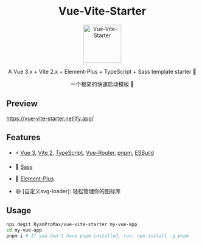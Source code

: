 <h1 align='center'>
  Vue-Vite-Starter
</h1>

<p align='center'>
  <img src="https://raw.githubusercontent.com/RyanProMax/vue-vite-starter/main/public/favicon.ico" width="100" alt="Vue-Vite-Starter" />
</p>

<p align='center'>
  A Vue 3.x + Vite 2.x + Element-Plus + TypeScript + Sass template starter 🚀
</p>

<p align='center'>
  一个极简的快速启动模板 💪
</p>


## Preview

https://vue-vite-starter.netlify.app/


## Features

- ⚡️ [Vue 3](https://github.com/vuejs/vue-next), [Vite 2](https://github.com/vitejs/vite), [TypeScript](https://www.typescriptlang.org/), [Vue-Router](https://router.vuejs.org/zh/), [pnpm](https://pnpm.js.org/), [ESBuild](https://github.com/evanw/esbuild)

- 🎨 [Sass](https://www.sass.hk/)

- 🌼 [Element-Plus](https://element-plus.gitee.io/zh-CN/)

- 😃 [自定义svg-loader]: 轻松管理你的图标库


## Usage

```bash
npx degit RyanProMax/vue-vite-starter my-vue-app
cd my-vue-app
pnpm i # If you don't have pnpm installed, run: npm install -g pnpm
```
